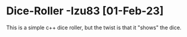 # Dice-Roller  -Izu83 [01-Feb-23]
This is a simple c++ dice roller, but the twist is that it "shows" the dice.
